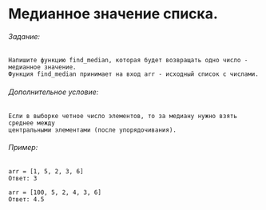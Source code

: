 # Медианное значение списка.

###### _Задание:_
```
Напишите функцию find_median, которая будет возвращать одно число - медианное значение.
Функция find_median принимает на вход arr - исходный список с числами.
```
###### _Дополнительное условие:_
```
Если в выборке четное число элементов, то за медиану нужно взять среднее между
центральными элементами (после упорядочивания).
```

###### _Пример:_
```
arr = [1, 5, 2, 3, 6]
Ответ: 3
```

```
arr = [100, 5, 2, 4, 3, 6]
Ответ: 4.5
```
